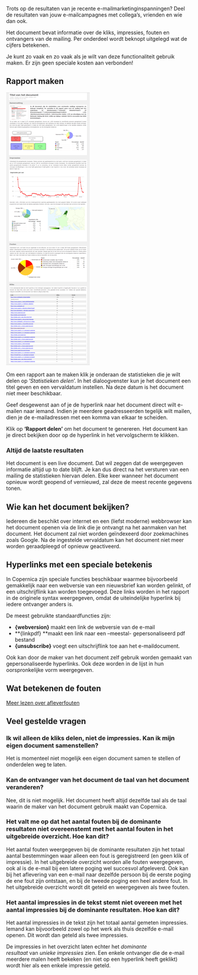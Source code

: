 Trots op de resultaten van je recente e-mailmarketinginspanningen? Deel
de resultaten van jouw e-mailcampagnes met collega’s, vrienden en wie
dan ook.

Het document bevat informatie over de kliks, impressies, fouten en
ontvangers van de mailing. Per onderdeel wordt beknopt uitgelegd wat de
cijfers betekenen. 

Je kunt zo vaak en zo vaak als je wilt van deze functionaliteit gebruik
maken. Er zijn geen speciale kosten aan verbonden!

Rapport maken
-------------

![Shared report](../images/sharedreport.png)

Om een rapport aan te maken klik je onderaan de statistieken die je wilt
delen op ‘*Statistieken delen*’. In het dialoogvenster kun je het
document een titel geven en een vervaldatum instellen. Na deze datum is
het document niet meer beschikbaar.

Geef desgewenst aan of je de hyperlink naar het document direct wilt
e-mailen naar iemand. Indien je meerdere geadresseerden tegelijk wilt
mailen, dien je de e-mailadressen met een komma van elkaar te scheiden.

Klik op **‘Rapport delen’** om het document te genereren. Het document
kan je direct bekijken door op de hyperlink in het vervolgscherm te
klikken.

### Altijd de laatste resultaten

Het document is een live document. Dat wil zeggen dat de weergegeven
informatie altijd up to date blijft. Je kan dus direct na het versturen
van een mailing de statistieken hiervan delen. Elke keer wanneer het
document opnieuw wordt geopend of vernieuwd, zal deze de meest recente
gegevens tonen.

Wie kan het document bekijken?
------------------------------

Iedereen die beschikt over internet en een (liefst moderne) webbrowser
kan het document openen via de link die je ontvangt na het aanmaken van
het document. Het document zal niet worden geïndexeerd door zoekmachines
zoals Google. Na de ingestelde vervaldatum kan het document niet meer
worden geraadpleegd of opnieuw geactiveerd.

Hyperlinks met een speciale betekenis
-------------------------------------

In Copernica zijn speciale functies beschikbaar waarmee bijvoorbeeld
gemakkelijk naar een webversie van een nieuwsbrief kan worden gelinkt,
of een uitschrijflink kan worden toegevoegd. Deze links worden in het
rapport in de originele syntax weergegeven, omdat de uiteindelijke
hyperlink bij iedere ontvanger anders is.

De meest gebruikte standaardfuncties zijn:

-   **{webversion}** maakt een link de webversie van de e-mail
-   **{linkpdf} **maakt een link naar een –meestal- gepersonaliseerd pdf
    bestand
-   **{unsubscribe}** voegt een uitschrijflink toe aan het
    e-maildocument. 

Ook kan door de maker van het document zelf gebruik worden gemaakt van
gepersonaliseerde hyperlinks. Ook deze worden in de lijst in hun
oorspronkelijke vorm weergegeven. 

Wat betekenen de fouten
-----------------------

[Meer lezen over afleverfouten](./soft-and-hard-bounces-error-types-and-delivery-codes.md)

Veel gestelde vragen
--------------------

### Ik wil alleen de kliks delen, niet de impressies. Kan ik mijn eigen document samenstellen?

Het is momenteel niet mogelijk een eigen document samen te stellen of
onderdelen weg te laten.

### Kan de ontvanger van het document de taal van het document veranderen?

Nee, dit is niet mogelijk. Het document heeft altijd dezelfde taal als
de taal waarin de maker van het document gebruik maakt van Copernica.

### Het valt me op dat het aantal fouten bij de dominante resultaten niet overeenstemt met het aantal fouten in het uitgebreide overzicht. Hoe kan dit?

Het aantal fouten weergegeven bij de dominante resultaten zijn het
totaal aantal bestemmingen waar alleen een fout is geregistreerd (en
geen klik of impressie). In het uitgebreide overzicht worden alle fouten
weergegeven, ook al is de e-mail bij een latere poging wel succesvol
afgeleverd. Ook kan bij het aflevering van een e-mail naar dezelfde
persoon bij de eerste poging de ene fout zijn ontstaan, en bij de tweede
poging een heel andere fout. In het uitgebreide overzicht wordt dit
geteld en weergegeven als twee fouten.

### Het aantal impressies in de tekst stemt niet overeen met het aantal impressies bij de dominante resultaten. Hoe kan dit?

Het aantal impressies in de tekst zijn het totaal aantal gemeten
impressies. Iemand kan bijvoorbeeld zowel op het werk als thuis dezelfde
e-mail openen. Dit wordt dan geteld als twee impressies.

De impressies in het overzicht laten echter het *dominante
resultaat* van *unieke impressies* zien. Een enkele ontvanger die de
e-mail meerdere malen heeft bekeken (en niet op een hyperlink heeft
geklikt) wordt hier als een enkele impressie geteld.
